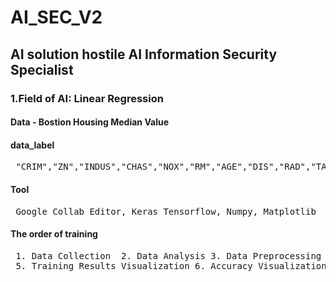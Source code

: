 # AI_SEC_V2
## AI solution hostile AI Information Security Specialist 
### 1.Field of AI: Linear Regression  
#### Data - Bostion Housing Median Value  
#### data_label 
<pre>
 "CRIM","ZN","INDUS","CHAS","NOX","RM","AGE","DIS","RAD","TAX","PTRATIO","B","LSTAT"  
</pre>
#### Tool  
<pre>
 Google Collab Editor, Keras Tensorflow, Numpy, Matplotlib  
</pre>
#### The order of training  
<pre>
 1. Data Collection  2. Data Analysis 3. Data Preprocessing 4. Sequential Model Construction   
 5. Training Results Visualization 6. Accuracy Visualization 7. Accuracy Quantification  
</pre>
